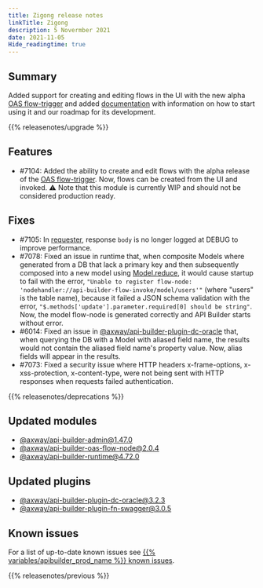 ```yaml
---
title: Zigong release notes
linkTitle: Zigong
description: 5 Novermber 2021
date: 2021-11-05
Hide_readingtime: true
---
```

## Summary

Added support for creating and editing flows in the UI with the new alpha [OAS flow-trigger](/docs/developer_guide/flows/flow_triggers/oas_flow_trigger) and added [documentation](/docs/developer_guide/flows/flow_triggers/oas_flow_trigger) with information on how to start using it and our roadmap for its development.

{{% releasenotes/upgrade %}}

<!-- ## Breaking changes -->

## Features
* #7104: Added the ability to create and edit flows with the alpha release of the [OAS flow-trigger](https://www.npmjs.com/package/@axway/api-builder-plugin-ft-oas). Now, flows can be created from the UI and invoked. :warning: Note that this module is currently WIP and should not be considered production ready.

## Fixes
* #7105: In [requester](https://www.npmjs.com/package/@axway/requester), response `body` is no longer logged at DEBUG to improve performance.
* #7078: Fixed an issue in runtime that, when composite Models where generated from a DB that lack a primary key and then subsequently composed into a new model using [Model.reduce](/docs/developer_guide/models#reduce-a-model), it would cause startup to fail with the error, `"Unable to register flow-node: 'nodehandler://api-builder-flow-invoke/model/users'"` (where "users" is the table name), because it failed a JSON schema validation with the error, `"$.methods['update'].parameter.required[0] should be string"`. Now, the model flow-node is generated correctly and API Builder starts without error.
* #6014: Fixed an issue in [@axway/api-builder-plugin-dc-oracle](https://www.npmjs.com/package/@axway/api-builder-plugin-dc-oracle) that, when querying the DB with a Model with aliased field name, the results would not contain the aliased field name's property value. Now, alias fields will appear in the results.
* #7073: Fixed a security issue where HTTP headers x-frame-options, x-xss-protection, x-content-type, were not being sent with HTTP responses when requests failed authentication.

{{% releasenotes/deprecations %}}

<!-- Regenerate modules/plugins with api-builder-tools script -->
## Updated modules
* [@axway/api-builder-admin@1.47.0](https://www.npmjs.com/package/@axway/api-builder-admin/v/1.47.0)
* [@axway/api-builder-oas-flow-node@2.0.4](https://www.npmjs.com/package/@axway/api-builder-oas-flow-node/v/2.0.4)
* [@axway/api-builder-runtime@4.72.0](https://www.npmjs.com/package/@axway/api-builder-runtime/v/4.72.0)

## Updated plugins
* [@axway/api-builder-plugin-dc-oracle@3.2.3](https://www.npmjs.com/package/@axway/api-builder-plugin-dc-oracle/v/3.2.3)
* [@axway/api-builder-plugin-fn-swagger@3.0.5](https://www.npmjs.com/package/@axway/api-builder-plugin-fn-swagger/v/3.0.5)

## Known issues
For a list of up-to-date known issues see [{{% variables/apibuilder_prod_name %}} known issues](/docs/known_issues/).

{{% releasenotes/previous %}}
